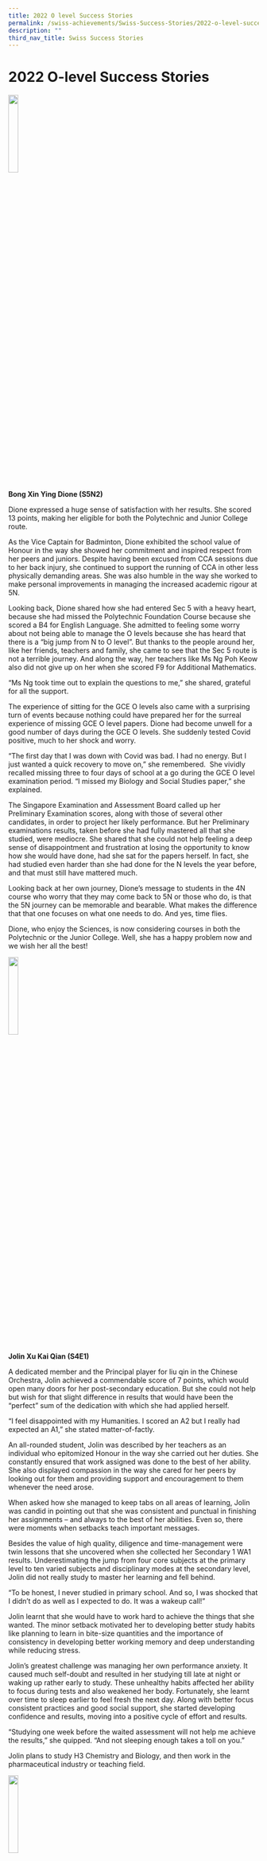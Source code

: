 ```yaml
---
title: 2022 O level Success Stories
permalink: /swiss-achievements/Swiss-Success-Stories/2022-o-level-success-stories/
description: ""
third_nav_title: Swiss Success Stories
---
```

# 2022 O-level Success Stories


<img src="/images/Swiss%20Achievements/Swiss%20Success%20Stories/2022%20O%20Level%20Success%20Stories/Bong-Xin-Ying-Dione.jpeg" style="width:20%;float:left"><br clear="left">

**Bong Xin Ying Dione (S5N2)**

Dione expressed a huge sense of satisfaction with her results. She scored 13 points, making her eligible for both the Polytechnic and Junior College route.

As the Vice Captain for Badminton, Dione exhibited the school value of Honour in the way she showed her commitment and inspired respect from her peers and juniors. Despite having been excused from CCA sessions due to her back injury, she continued to support the running of CCA in other less physically demanding areas. She was also humble in the way she worked to make personal improvements in managing the increased academic rigour at 5N.

Looking back, Dione shared how she had entered Sec 5 with a heavy heart, because she had missed the Polytechnic Foundation Course because she scored a B4 for English Language. She admitted to feeling some worry about not being able to manage the O levels because she has heard that there is a “big jump from N to O level”. But thanks to the people around her, like her friends, teachers and family, she came to see that the Sec 5 route is not a terrible journey. And along the way, her teachers like Ms Ng Poh Keow also did not give up on her when she scored F9 for Additional Mathematics.

“Ms Ng took time out to explain the questions to me,” she shared, grateful for all the support.

The experience of sitting for the GCE O levels also came with a surprising turn of events because nothing could have prepared her for the surreal experience of missing GCE O level papers. Dione had become unwell for a good number of days during the GCE O levels. She suddenly tested Covid positive, much to her shock and worry.

“The first day that I was down with Covid was bad. I had no energy. But I just wanted a quick recovery to move on,” she remembered.  She vividly recalled missing three to four days of school at a go during the GCE O level examination period. “I missed my Biology and Social Studies paper,” she explained.

The Singapore Examination and Assessment Board called up her Preliminary Examination scores, along with those of several other candidates, in order to project her likely performance. But her Preliminary examinations results, taken before she had fully mastered all that she studied, were mediocre. She shared that she could not help feeling a deep sense of disappointment and frustration at losing the opportunity to know how she would have done, had she sat for the papers herself. In fact, she had studied even harder than she had done for the N levels the year before, and that must still have mattered much.

Looking back at her own journey, Dione’s message to students in the 4N course who worry that they may come back to 5N or those who do, is that the 5N journey can be memorable and bearable. What makes the difference that that one focuses on what one needs to do. And yes, time flies.

Dione, who enjoy the Sciences, is now considering courses in both the Polytechnic or the Junior College. Well, she has a happy problem now and we wish her all the best!

<img src="/images/Swiss%20Achievements/Swiss%20Success%20Stories/2022%20O%20Level%20Success%20Stories/Jolin-Xu-Kai-Qian.png" style="width:20%;float:left"><br clear="left">


**Jolin Xu Kai Qian (S4E1)**

A dedicated member and the Principal player for liu qin in the Chinese Orchestra, Jolin achieved a commendable score of 7 points, which would open many doors for her post-secondary education. But she could not help but wish for that slight difference in results that would have been the “perfect” sum of the dedication with which she had applied herself.

“I feel disappointed with my Humanities. I scored an A2 but I really had expected an A1,” she stated matter-of-factly.

An all-rounded student, Jolin was described by her teachers as an individual who epitomized Honour in the way she carried out her duties. She constantly ensured that work assigned was done to the best of her ability. She also displayed compassion in the way she cared for her peers by looking out for them and providing support and encouragement to them whenever the need arose.

When asked how she managed to keep tabs on all areas of learning, Jolin was candid in pointing out that she was consistent and punctual in finishing her assignments – and always to the best of her abilities. Even so, there were moments when setbacks teach important messages.

Besides the value of high quality, diligence and time-management were twin lessons that she uncovered when she collected her Secondary 1 WA1 results. Underestimating the jump from four core subjects at the primary level to ten varied subjects and disciplinary modes at the secondary level, Jolin did not really study to master her learning and fell behind.

“To be honest, I never studied in primary school. And so, I was shocked that I didn’t do as well as I expected to do. It was a wakeup call!”

Jolin learnt that she would have to work hard to achieve the things that she wanted. The minor setback motivated her to developing better study habits like planning to learn in bite-size quantities and the importance of consistency in developing better working memory and deep understanding while reducing stress.

Jolin’s greatest challenge was managing her own performance anxiety. It caused much self-doubt and resulted in her studying till late at night or waking up rather early to study. These unhealthy habits affected her ability to focus during tests and also weakened her body. Fortunately, she learnt over time to sleep earlier to feel fresh the next day. Along with better focus consistent practices and good social support, she started developing confidence and results, moving into a positive cycle of effort and results.

“Studying one week before the waited assessment will not help me achieve the results,” she quipped. “And not sleeping enough takes a toll on you.”

Jolin plans to study H3 Chemistry and Biology, and then work in the pharmaceutical industry or teaching field.

<img src="/images/Swiss%20Achievements/Swiss%20Success%20Stories/2022%20O%20Level%20Success%20Stories/Leow-Tze-See.jpeg" style="width:20%;float:left"><br clear="left">


**Leow Tze See (S4E1)**

Having served as a dedicated member and President of the Swiss Publications and Media Club (PMC), Tze See exemplified the value of Honour through active participation and a genuine desire to learn and excel. She was also a caring and supportive friend to her peers. In her readiness to improve her competencies by being receptive to feedback, she also displayed humility.

Tze See realized excellent results which saw her achieving a raw score of 6 points for her L1R5. With her two CCA bonus points, Tze See would enjoy many post-secondary options.

“I feel so relieved. I was originally uncertain and nervous that I may not be able to meet my expectations!”

Tze See pointed out that the factors that helped her achieve her goals were discipline and resilience. She explained that the path she took was not always easy. For example, at the end of Secondary 3, her results were far from ideal and she was afraid that she would not be able to catch up in in her graduating year.

“During my sec 4 year there were also times when I felt disappointed in myself and instances when I felt like I wanted to give up on a subject,” she shared. “There were even times when I felt burnt out.”

However, the encouraging words from the people around her kept her going and allowed her to develop the resilience to weather through the academic storms she had to face – her struggles with Additional Mathematics and Higher Chinese.

“In Sec 3, I had a lot of trouble with A Math. I could barely pass. I even wanted to give up on that subject, but my teachers, parents and friends persuaded me to continue trying. I managed to get a B3 for my A Math during the mid-year exams,” she recalled with relief.

Her effort paid off and her triumph gave her newfound motivation and hope for areas in her other subjects that she found difficult, such as Higher Chinese. It was another subject that she found herself not meeting her expectations, and she was getting Grade C from Sec 1 to 3.  In Sec 4, she felt that the difficulty of Higher Chinese seemed to have only increased. She worried that she may not pass Higher Chinese and that her four years of effort would be in vain. But knowing that the only way forward was to get down to action, she sought help.

“I would meet with my Chinese teacher Mdm Loh Yuhui regularly for consultations,” she shared. “I would also do extra writing and reading practices consistently to get the exposure to different types of questions.”

Tze See also expressed her utmost gratitude to her parents, friends and other teachers like Ms Faith and Mr Christopher Lim who supported and motivated her throughout her academic journey.

Her parting advice to her peers was, “It is never too late to turn the tables. Often time, when we think that all hope is lost, but we can make a comeback. We just have to take that first step forward and start.”

She has plans to take the Junior College route and looks forward to the next lap of her journey.

<img src="/images/Swiss%20Achievements/Swiss%20Success%20Stories/2022%20O%20Level%20Success%20Stories/Damuel-Leong-Yin-Qin.jpeg" style="width:20%;float:left"><br clear="left">

**Samuel Leong Yin Qin (4E2)**

A jubilant and disbelieving Samuel was stunned at the excellent results he scored at the GCE O levels. He scored an impressive L1R5 score of 9 and 7 distinctions – a testament to the hard work and dedication he had put in.

According to Samuel, his good results were almost unexpected, considering his history of academic struggles and lacklustre achievements. In fact, Samuel’s gifting was in sports, and he was one of our students who had enrolled in school through the Direct School Admission (DSA) route. Being an active contributor at Basketball, he rose to become the boys’ team’s Vice-Captain. By 2022, he achieved the EAGLES Award, having exhibited the school value of honour by demonstrating steady progress in sports and leadership over his four years in school.

The humble and realistic aspect of Samuel’s personality remained cognizant that when he first entered Swiss Cottage Secondary School, he was scoring grades of largely F9 and E8; and he was even one of the students at the bottom of his cohort. His dismal performance led to a meeting between his parents and the then Vice Principal, Mr. Hoi when he was in the Lower Secondary. Samuel recounted the dreadful results and the resultant soul-searching moments in the school leader’s office. The discussions helped him take stock of his aims and what he needs to do.

“From then on, I believed that I must and can really do well in my studies, if I worked hard.”

In Secondary 3, he took his academic studies more seriously and did well for his school-based assessments. In his final year, he again had to take stock of poor mid-year and preliminary examination results. But Samuel never lost faith in himself. By then, Samuel understood that academic success was not about having some lofty goal, but rather about taking the opportunity to learn and discover more. After all, there was much to consolidate and master.

A critical factor in his eventful academic journey was the support of the people around him. He recalled the faith Mr Kenneth Neo extended to him, and the valuable feedback of that teachers like Mr. Lee De Yi, Ms. Faza and Mr. Tan Hong Cheong, provided. He was also grateful to Mr Toh for not only accepting via the DSA route but also for providing the extra Math classes during his lower secondary years, along with the other DSA students who needed to catch up. In fact, he shared that both Mr Toh and Mr Sherwin Cheng were supportive of Samuel’s well-being throughout his time at Swiss Cottage, until he graduated. Last but not least, he appreciated his parents for their special blessings like treating him to good food during his GCE O-level exams.

Ready for the next lap, Samuel shared that as someone who had always been fascinated by the intricacies of the human body and its various functions, he was determined to pursue a career in the medical field; his ultimate goal is to make a positive impact on the lives of others by becoming a skilled and compassionate doctor. To prepare for his Junior College education, Samuel has chosen a rigorous course load that includes Biology, Chemistry, Economics and Mathematics. Determined to work hard and make the most of this opportunity to learn and grow, his message to others is simple: “Just do it!”

<img src="/images/Swiss%20Achievements/Swiss%20Success%20Stories/2022%20O%20Level%20Success%20Stories/Hannah-Tan-Shi-Ting.jpeg" style="width:20%;float:left"><br clear="left">

**Hannah Tan Shi Ting (4E2)**

“I actually feel surprised by my results, because my confidence dipped, after taking a number of papers, that I thought were challenging,” she shared, and then added with happiness, “However, I’m glad that my hard work and hours of studying have paid off.”

Hannah has an impressive attainment of 8 distinctions in her GCE O-level results. And she also excelled at sports. Besides being an athlete, she was the Vice-Captain of the school’s floorball team (Girls) which came in National ‘B’ Division champions. As the leader of the team, she exhibited honour in the way she conducted herself as a role model for the team, taking training seriously and pushing her peers to do their best. Now, with her stellar GCE O level results, she shows us that hard work and determination can lead to great success, setting a great example for students who wish to enjoy holistic success. Her achievements showcase a remarkable ability to balance her time and effort in both the academics and sports.

However, during Hannah’s journey to success, she did face several challenges. For example, she had struggled with self-doubt and a lack of confidence. Even so, she would not let these innate hindrances hold her back. Instead, she channeled her energy rather concretely into studying and working hard to achieve her goals. For example, she kept up a positive attitude in learning the Chinese language despite not doing well during school assessments. Her humility led to a distinction at the GCE O Levels. Moments like this when she did not do well turned into deep motivation and resolve to do better, and another such moment was the Mid-Year examinations.

“I was shocked because I had failed two subjects. It served as a wake-up call to me because I suddenly realized that I would not be able to get into the JC that I wanted,” she shared. On top of the pressure of meeting her goals, Hannah also shared the fears of not being able to live up to her own expectations. She summed it all up, saying, “I did not want to be the one left behind.”

When asked about her reasons for her feats in both areas, she attributed them to effort and determination as well as the motivation from the previous batch of seniors.

“They did especially well in their O-levels, and I aspired to reach their level as well. With the encouragement of my family members and my peers, I was able to perform to the best of my abilities and have the strength to work harder,” she said.

She expressed a deep sense of gratitude to her form teachers and CCA teachers for their endless support and guidance. “Their patience and kindness definitely helped me to have more faith in myself and in turn, I found it possible to reach out to them for help,” she said.

Hannah plans to pursue the science stream with Biology, Chemistry, and Economics in Junior College. However, she is still unsure about her aspirations and what she wants to be in the future. “I do hope I figure it out in JC. For now, I think I want to be dentist or an optometrist in the future,” she said.

<img src="/images/Swiss%20Achievements/Swiss%20Success%20Stories/2021%20N%20Level%20Sucess%20Stories/Matthew-Anthony-Style-4N2.jpg" style="width:20%;float:left"><br clear="left">


**Matthew Anthony Style \[4N2\]**

“It’s the little victories that come our way that matter,” quipped Matthew – who scored an EMB3 9 with 5 distinctions.

Like many of his peers, Matthew had a bag of responsibilities. He served as Staff Sergeant in National Civil Defence Cadet Corps (NCDCC) and as a Safety Ambassador. As responsible student, he exhibited Honour through the dedication that he showed to his CCA and in the submission of high quality of his school work. He also exhibited Humility by displaying his willingness to learn and by being receptive to feedback.

Matthew shared that success comes from the small successes that one gains along the way. He shared how he had scored full marks for his mathematics Weighted Assessment 1 (WA1), and how it was an important milestone in the many little steps he took towards the national examinations. Matthew recalled that the incident was instrumental in giving him ‘newfound confidence’ in himself.

“I challenged myself to attempt harder questions so I could be sure I wasn’t getting ahead of myself and so that I could be prepared for anything,” he shared pragmatically.

When asked about how he had succeeded in achieving 5 distinctions and an EMB3 of 9 points, Matthew shared that he took the initiative to clarify his doubts whenever he was unsure about any topic. He did this consistently for all his subjects. This openness to clearing up uncertainties in timely ways allowed him to ensure that he had a good level of understanding of each discipline – which helped in to consolidate larger bodies of knowledge and skills as time progressed and volume of learning multiplied. 

As a reflective thinker and learner, Matthew also shared how he had assiduously read through his practice assignment pieces to see where he had made mistakes so that he will not repeat them again in the next test or examination. Hi teachers described him as a highly participative who would inject positivity during lessons to encourage peers to stay focused and learn well.

“I feel proud of my achievements because I actually felt uneasy about how I would perform after my examinations. I was happy that I had done much better than I had for my preliminary examinations,” shared a delighted Matthew.

Matthew would be keen to pursue his studies in either biomedical sciences or pharmaceutical research, which are areas of study that he has a keen passion and interest in. Matthew thanked all teachers who have made his success possible and hopes that he has made them proud.

<img src="/images/Swiss%20Achievements/Swiss%20Success%20Stories/2021%20N%20Level%20Sucess%20Stories/Muhd-Akif-4N1.jpg" style="width:20%;float:left"><br clear="left">


**Muhammad Akif Taruna Bin Jafataruna \[4N1\]**

‘Ecstatic’ was the word that Akif used to describe how he felt after receiving an EMB3 of 8 points and 6 distinctions. Elated, he thanked his parents, teachers and friends for their unstinting support which contributed towards his success.

“When I received back my prelim results for all my subjects, I know I could have done better,” recollected Akif, when asked if there was a defining moment he could share. He added, “During the few months before the N level examinations, I pushed myself very hard. The goal was to perform better than the Preliminary Examinations.”

Akif recounted how holding three leadership positions during his Secondary Three year was not an easy task. He served as a member of Floorball team, Student Council and the House Executive Committee. He often found himself struggling to complete his assignments and study for his tests amidst a busy schedule.

“I knew I needed time management and a healthy mindset to manage all commitments. I needed to free up time. So during any free period that I had, I would take the time to work on subjects I was weaker in, such as Math and my Sciences. This move meant that I could delegate time for other subjects so that I could revise all my subjects fairly,” he reminisced.

Akif was described by his teachers as a highly participative individual with positive learning attitude. He was also known to be proactive in seeking help for self-improvement. In fact, he exhibited Honour when he showed perseverance and followed through plans. For example, his strategy of prioritising the study of mathematics and science which were his weaker subjects definitely paid off in the end. •He also exhibited Humility by asking useful questions to improve understanding and knowledge. He made steady progress that culminated in the happy results he received in the N levels.

Akif aspires to work in the medical field to save lives and help others in need. He shared that he has plans to either apply for the Biomedical Science course is Singapore Polytechnic or the Nursing course in Ngee Ann Polytechnic through the Poly Foundation Programme (PFP).

“To all my juniors, cherish your time in Swiss cause because you will miss it,” quipped Akif, who believes in making the most of the time one has, to fully engage on the opportunities that come in one’s way.

<img src="/images/Swiss%20Achievements/Swiss%20Success%20Stories/2021%20N%20Level%20Sucess%20Stories/Yong-Haiwen-John-4N1.jpg" style="width:20%;float:left"><br clear="left">

**Yong Haiwen John \[4N1\]**

Haiwen was a picture of joy and satisfaction as he shared how managed to obtain an EMB3 of 8 points including 4 distinctions.

He attributed his success to his consistency in revising what he had learnt in school every single day. He cited how he would stay in school till evening to revisit a concept such as covalent bonds in Chemistry so that he can reinforce his understanding of it.  He also shared that he chose to study in school as he felt that it was a conducive environment that allowed him to be highly prolific. He explained, “I was away from distractions like my computer, I could study more productively without being distracted.”

  
Haiwen shared that another key reason for his success was his desire to pursue passion in an aerospace related career. “I have a passion for airplanes. And when I saw that some polytechnics offered aerospace courses, I was excited and I set my goals to get the desired grades to land a chance of applying for the aerospace programme.’

His quest for academic excellence was not always a smooth journey, but Haiwen persevered. Like many students, Haiwen shared that one of his greatest fears was falling short of his expected grades. He recounted how he was shocked when his mid-year examination results fell short of his expectations. He could not allow fear of failure to get the better of him.  He went back to the drawing board to work on his revision methods, and he redirected his focus, working on more practice papers to give himself the confidence to do well.

Besides his self-directed attitude in the academic domain, he also contributed to the school by serving as Staff Sergeant in NCC (Air). In all areas, he exhibited Honour by doing the right thing even if it was difficult or inconvenient. He was also commended for his Humility in the way he actively self-reflected for self-improvement.

On the happy day of his results, Haiwen also had some words of thanks for his teachers: “To all my teachers, thank you all for teaching me and guiding me to achieve what I have today. Thank you!”

Haiwen was very clear about his desire to pursue his studies in aerospace engineering. He shared that he would like to be either an air force engineer or work in the aerospace department in Singapore Technology Engineering.

**_Introduction: Key quotes below photographs (own thoughts about studying and growth) what is the key quote and idea. Stand and hold a photograph. Standing beside certain backdrop. Group photograph. PMC photograph._**